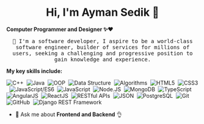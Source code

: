 <h1 align="center">Hi, I'm Ayman Sedik 👋</h1>

**Computer Programmer and Designer ✨❤️**
<p align="center">
<samp>📌 I'm a software developer, I aspire to be a world-class software engineer, builder of services for millions of users, 
 seeking a challenging and progressive position to gain knowledge and experience.</samp>
</p>
 
**My key skills include:**

![C++](https://img.shields.io/badge/C++-%23f1f1f1.svg?style=flat-square&logo=C%2B%2B&logoColor=5294E2)&nbsp;
![Java](https://img.shields.io/badge/Java-%23f7f7f7.svg?style=flat-square&logo=openjdk&logoColor=5294E2)&nbsp;
![OOP](https://img.shields.io/badge/OOP-%23f7f7f7.svg?style=flat-square&logo=OOP&logoColor=5294E2)&nbsp;
![Data Structure](https://img.shields.io/badge/Data_Structure-%23f7f7f7.svg?style=flat-square&logo=Data_Structure&logoColor=5294E2)&nbsp;
![Algorithms](https://img.shields.io/badge/Algorithms-%23f7f7f7.svg?style=flat-square&logo=Algorithms&logoColor=5294E2)&nbsp;
![HTML5](https://img.shields.io/badge/HTML5-%23f7f7f7.svg?style=flat-square&logo=HTML5&logoColor=5294E2)&nbsp;
![CSS3](https://img.shields.io/badge/CSS3-%23f7f7f7.svg?style=flat-square&logo=CSS3&logoColor=5294E2)&nbsp;
![JavaScript/ES6](https://img.shields.io/badge/JavaScript/ES6-%23f7f7f7.svg?style=flat-square&logo=javascript&logoColor=5294E2)&nbsp;
![JavaScript](https://img.shields.io/badge/-JavaScript-%23f7f7f7.svg?style=flat-square&logo=javascript&logoColor=5294E2)&nbsp;
![Node.JS](https://img.shields.io/badge/Node.JS/Express-%23f7f7f7.svg?style=flat-square&logo=node.js&logoColor=5294E2)&nbsp;
![MongoDB](https://img.shields.io/badge/MongoDB-%23f7f7f7.svg?style=flat-square&logo=MongoDB&logoColor=5294E2)&nbsp;
![TypeScript](https://img.shields.io/badge/TypeScript-%23f7f7f7.svg?style=flat-square&logo=TypeScript&logoColor=5294E2)&nbsp;
![AngularJS](https://img.shields.io/badge/AngularJS-%23f7f7f7.svg?style=flat-square&logo=angularjs&logoColor=5294E2)&nbsp; 
![ReactJS](https://img.shields.io/badge/ReactJS-%23f7f7f7.svg?style=flat-square&logo=react&logoColor=5294E2)&nbsp; 
![RESTful APIs](https://img.shields.io/badge/RESTful_APIs-%23f7f7f7.svg?style=flat-square&logo=RESTful_APIs&logoColor=5294E2)&nbsp; 
![JSON](https://img.shields.io/badge/JSON-%23f7f7f7.svg?style=flat-square&logo=JSON&logoColor=5294E2)&nbsp; 
![PostgreSQL](https://img.shields.io/badge/PostgreSQL-%23f7f7f7.svg?style=flat-square&logo=PostgreSQL&logoColor=5294E2)&nbsp; 
![Git](https://img.shields.io/badge/Git-%23f7f7f7.svg?style=flat-square&logo=Git&logoColor=5294E2)&nbsp; 
![GitHub](https://img.shields.io/badge/GitHub-%23f7f7f7.svg?style=flat-square&logo=GitHub&logoColor=5294E2)&nbsp;
![Django REST Framework](https://img.shields.io/badge/Django_REST_Framework-%23f7f7f7.svg?style=flat-square&logo=django&logoColor=5294E2)&nbsp;
 


 
- 💬 Ask me about **Frontend and Backend** 👌
